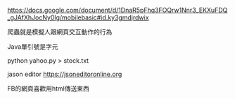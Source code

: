 https://docs.google.com/document/d/1DnaR5pFhq3FOQrw1Nnr3_EKXuFDQ_gJAfXhJocNy0lg/mobilebasic#id.ky3gmdjrdwix

爬蟲就是模擬人跟網頁交互動作的行為  

Java單引號是字元  

python yahoo.py > stock.txt

jason editor
https://jsoneditoronline.org

FB的網頁喜歡用html傳送東西  